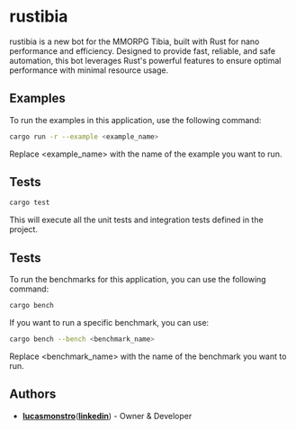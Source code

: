 # rustibia

rustibia is a new bot for the MMORPG Tibia, built with Rust for nano performance and efficiency. Designed to provide fast, reliable, and safe automation, this bot leverages Rust's powerful features to ensure optimal performance with minimal resource usage.

## Examples

To run the examples in this application, use the following command:

```sh
cargo run -r --example <example_name>
```

Replace <example_name> with the name of the example you want to run.

## Tests

```sh
cargo test
```

This will execute all the unit tests and integration tests defined in the project.

## Tests

To run the benchmarks for this application, you can use the following command:

```sh
cargo bench
```

If you want to run a specific benchmark, you can use:

```sh
cargo bench --bench <benchmark_name>
```

Replace <benchmark_name> with the name of the benchmark you want to run.

## Authors

- [**lucasmonstro**](http://github.com/lucasmonstro)([**linkedin**](https://www.linkedin.com/in/lucasmonstro/)) - Owner & Developer
